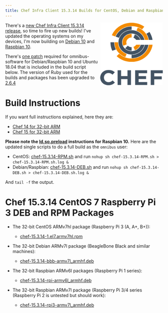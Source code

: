 ```yaml
---
title: Chef Infra Client 15.3.14 Builds for CentOS, Debian and Raspbian on 32-bit ARM
---
```


<a href="https://github.com/chef/chef"><img src="/assets/chef-logo.png" alt="Chef" width="200" height="200" align="right" /></a>

There's a [new Chef Infra Client 15.3.14 release](https://discourse.chef.io/t/chef-infra-client-15-3-14-released/15909), so time to fire up new builds! I've updated the operating systems on my devices, I'm now building on [Debian 10](2019/09/14/installing-debian-10-0-on-a-beaglebone-black) and [Raspbian 10](2019/09/14/installing-raspbian-10-0-on-a-raspberry-pi).

There's [one patch](https://github.com/chef/omnibus-software/pull/1094) required for omnibus-software for Debian/Raspbian 10 and Ubuntu 18.04 that is included in the build script below. The version of Ruby used for the builds and packages has been upgraded to [2.6.4](https://www.ruby-lang.org/en/news/2019/08/28/ruby-2-6-4-released/)

# Build Instructions

If you want full instructions explained, here they are:

- [Chef 14 for 32-bit ARM](/2019/05/14/chef-14-on-arm-on-centos)
- [Chef 15 for 32-bit ARM](/2019/05/18/chef-15-on-arm)

**Please note the [ld.so.preload]() instructions for Raspbian 10.** Here are the updated single scripts to do a full build as the `omnibus` user:

- CentOS: [chef-15.3.14-RPM.sh](/assets/chef-15.3.14-RPM.sh) and run  `nohup sh chef-15.3.14-RPM.sh > chef-15.3.14-RPM.sh.log &`
- Debian/Raspbian: [chef-15.3.14-DEB.sh](/assets/chef-15.3.14-DEB.sh) and run `nohup sh chef-15.3.14-DEB.sh > chef-15.3.14-DEB.sh.log &`

And `tail -f` the output.

# Chef 15.3.14 CentOS 7 Raspberry Pi 3 DEB and RPM Packages

- The 32-bit CentOS ARMv7hl package (Raspberry Pi 3 (A, A+, B+)):
  - [chef-15.3.14-1.el7.armv7hl.rpm](https://www.dropbox.com/s/cpi41gl7gvgeuby/chef-15.3.14-1.el7.armv7hl.rpm?raw=1)

- The 32-bit Debian ARMv7l package (BeagleBone Black and similar machines):
  - [chef-15.3.14-bbb-armv7l_armhf.deb](https://www.dropbox.com/s/vx1i1xieq3l7q2w/chef-15.3.14-bbb-armv7l_armhf.deb?raw=1)

- The 32-bit Raspbian ARMv6l packages (Raspberry Pi 1 series):
  - [chef-15.3.14-rpi-armv6l_armhf.deb](https://www.dropbox.com/s/h5g3irg5m58z9hi/chef-15.3.14-rpi-armv6l_armhf.deb?raw=1)

- The 32-bit Raspbian ARMv7l package (Raspberry Pi 3/4 series (Raspberry Pi 2 is untested but should work):
  - [chef-15.3.14-rpi3-armv7l_armhf.deb](https://www.dropbox.com/s/yz2s3ij95jteqwg/chef-15.3.14-rpi3-armv7l_armhf.deb?raw=1)

